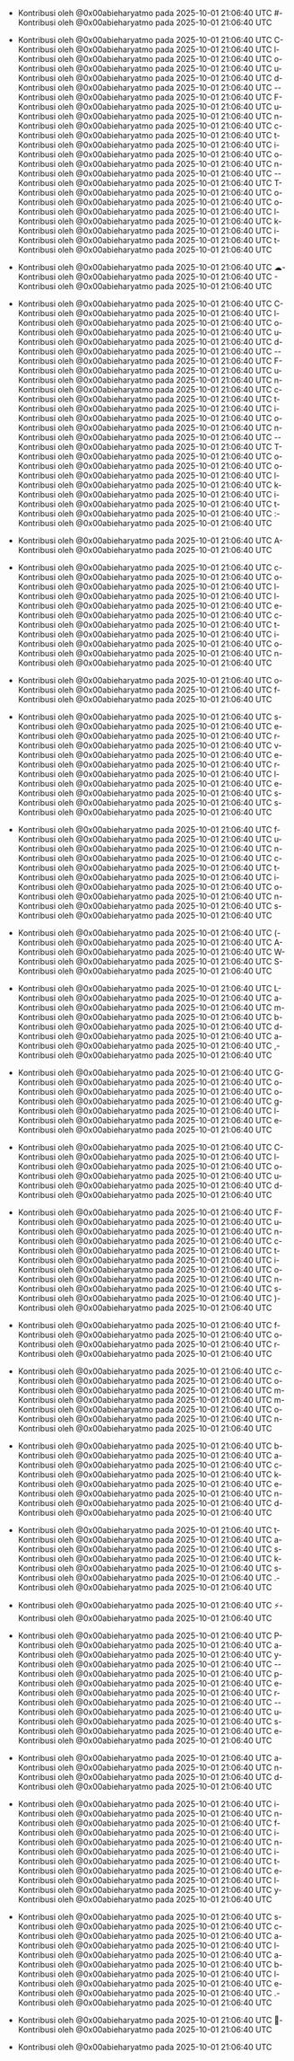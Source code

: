 - Kontribusi oleh @0x00abieharyatmo pada 2025-10-01 21:06:40 UTC
#- Kontribusi oleh @0x00abieharyatmo pada 2025-10-01 21:06:40 UTC
 - Kontribusi oleh @0x00abieharyatmo pada 2025-10-01 21:06:40 UTC
C- Kontribusi oleh @0x00abieharyatmo pada 2025-10-01 21:06:40 UTC
l- Kontribusi oleh @0x00abieharyatmo pada 2025-10-01 21:06:40 UTC
o- Kontribusi oleh @0x00abieharyatmo pada 2025-10-01 21:06:40 UTC
u- Kontribusi oleh @0x00abieharyatmo pada 2025-10-01 21:06:40 UTC
d- Kontribusi oleh @0x00abieharyatmo pada 2025-10-01 21:06:40 UTC
-- Kontribusi oleh @0x00abieharyatmo pada 2025-10-01 21:06:40 UTC
F- Kontribusi oleh @0x00abieharyatmo pada 2025-10-01 21:06:40 UTC
u- Kontribusi oleh @0x00abieharyatmo pada 2025-10-01 21:06:40 UTC
n- Kontribusi oleh @0x00abieharyatmo pada 2025-10-01 21:06:40 UTC
c- Kontribusi oleh @0x00abieharyatmo pada 2025-10-01 21:06:40 UTC
t- Kontribusi oleh @0x00abieharyatmo pada 2025-10-01 21:06:40 UTC
i- Kontribusi oleh @0x00abieharyatmo pada 2025-10-01 21:06:40 UTC
o- Kontribusi oleh @0x00abieharyatmo pada 2025-10-01 21:06:40 UTC
n- Kontribusi oleh @0x00abieharyatmo pada 2025-10-01 21:06:40 UTC
-- Kontribusi oleh @0x00abieharyatmo pada 2025-10-01 21:06:40 UTC
T- Kontribusi oleh @0x00abieharyatmo pada 2025-10-01 21:06:40 UTC
o- Kontribusi oleh @0x00abieharyatmo pada 2025-10-01 21:06:40 UTC
o- Kontribusi oleh @0x00abieharyatmo pada 2025-10-01 21:06:40 UTC
l- Kontribusi oleh @0x00abieharyatmo pada 2025-10-01 21:06:40 UTC
k- Kontribusi oleh @0x00abieharyatmo pada 2025-10-01 21:06:40 UTC
i- Kontribusi oleh @0x00abieharyatmo pada 2025-10-01 21:06:40 UTC
t- Kontribusi oleh @0x00abieharyatmo pada 2025-10-01 21:06:40 UTC

- Kontribusi oleh @0x00abieharyatmo pada 2025-10-01 21:06:40 UTC
☁- Kontribusi oleh @0x00abieharyatmo pada 2025-10-01 21:06:40 UTC
️- Kontribusi oleh @0x00abieharyatmo pada 2025-10-01 21:06:40 UTC
 - Kontribusi oleh @0x00abieharyatmo pada 2025-10-01 21:06:40 UTC
C- Kontribusi oleh @0x00abieharyatmo pada 2025-10-01 21:06:40 UTC
l- Kontribusi oleh @0x00abieharyatmo pada 2025-10-01 21:06:40 UTC
o- Kontribusi oleh @0x00abieharyatmo pada 2025-10-01 21:06:40 UTC
u- Kontribusi oleh @0x00abieharyatmo pada 2025-10-01 21:06:40 UTC
d- Kontribusi oleh @0x00abieharyatmo pada 2025-10-01 21:06:40 UTC
-- Kontribusi oleh @0x00abieharyatmo pada 2025-10-01 21:06:40 UTC
F- Kontribusi oleh @0x00abieharyatmo pada 2025-10-01 21:06:40 UTC
u- Kontribusi oleh @0x00abieharyatmo pada 2025-10-01 21:06:40 UTC
n- Kontribusi oleh @0x00abieharyatmo pada 2025-10-01 21:06:40 UTC
c- Kontribusi oleh @0x00abieharyatmo pada 2025-10-01 21:06:40 UTC
t- Kontribusi oleh @0x00abieharyatmo pada 2025-10-01 21:06:40 UTC
i- Kontribusi oleh @0x00abieharyatmo pada 2025-10-01 21:06:40 UTC
o- Kontribusi oleh @0x00abieharyatmo pada 2025-10-01 21:06:40 UTC
n- Kontribusi oleh @0x00abieharyatmo pada 2025-10-01 21:06:40 UTC
-- Kontribusi oleh @0x00abieharyatmo pada 2025-10-01 21:06:40 UTC
T- Kontribusi oleh @0x00abieharyatmo pada 2025-10-01 21:06:40 UTC
o- Kontribusi oleh @0x00abieharyatmo pada 2025-10-01 21:06:40 UTC
o- Kontribusi oleh @0x00abieharyatmo pada 2025-10-01 21:06:40 UTC
l- Kontribusi oleh @0x00abieharyatmo pada 2025-10-01 21:06:40 UTC
k- Kontribusi oleh @0x00abieharyatmo pada 2025-10-01 21:06:40 UTC
i- Kontribusi oleh @0x00abieharyatmo pada 2025-10-01 21:06:40 UTC
t- Kontribusi oleh @0x00abieharyatmo pada 2025-10-01 21:06:40 UTC
:- Kontribusi oleh @0x00abieharyatmo pada 2025-10-01 21:06:40 UTC
 - Kontribusi oleh @0x00abieharyatmo pada 2025-10-01 21:06:40 UTC
A- Kontribusi oleh @0x00abieharyatmo pada 2025-10-01 21:06:40 UTC
 - Kontribusi oleh @0x00abieharyatmo pada 2025-10-01 21:06:40 UTC
c- Kontribusi oleh @0x00abieharyatmo pada 2025-10-01 21:06:40 UTC
o- Kontribusi oleh @0x00abieharyatmo pada 2025-10-01 21:06:40 UTC
l- Kontribusi oleh @0x00abieharyatmo pada 2025-10-01 21:06:40 UTC
l- Kontribusi oleh @0x00abieharyatmo pada 2025-10-01 21:06:40 UTC
e- Kontribusi oleh @0x00abieharyatmo pada 2025-10-01 21:06:40 UTC
c- Kontribusi oleh @0x00abieharyatmo pada 2025-10-01 21:06:40 UTC
t- Kontribusi oleh @0x00abieharyatmo pada 2025-10-01 21:06:40 UTC
i- Kontribusi oleh @0x00abieharyatmo pada 2025-10-01 21:06:40 UTC
o- Kontribusi oleh @0x00abieharyatmo pada 2025-10-01 21:06:40 UTC
n- Kontribusi oleh @0x00abieharyatmo pada 2025-10-01 21:06:40 UTC
 - Kontribusi oleh @0x00abieharyatmo pada 2025-10-01 21:06:40 UTC
o- Kontribusi oleh @0x00abieharyatmo pada 2025-10-01 21:06:40 UTC
f- Kontribusi oleh @0x00abieharyatmo pada 2025-10-01 21:06:40 UTC
 - Kontribusi oleh @0x00abieharyatmo pada 2025-10-01 21:06:40 UTC
s- Kontribusi oleh @0x00abieharyatmo pada 2025-10-01 21:06:40 UTC
e- Kontribusi oleh @0x00abieharyatmo pada 2025-10-01 21:06:40 UTC
r- Kontribusi oleh @0x00abieharyatmo pada 2025-10-01 21:06:40 UTC
v- Kontribusi oleh @0x00abieharyatmo pada 2025-10-01 21:06:40 UTC
e- Kontribusi oleh @0x00abieharyatmo pada 2025-10-01 21:06:40 UTC
r- Kontribusi oleh @0x00abieharyatmo pada 2025-10-01 21:06:40 UTC
l- Kontribusi oleh @0x00abieharyatmo pada 2025-10-01 21:06:40 UTC
e- Kontribusi oleh @0x00abieharyatmo pada 2025-10-01 21:06:40 UTC
s- Kontribusi oleh @0x00abieharyatmo pada 2025-10-01 21:06:40 UTC
s- Kontribusi oleh @0x00abieharyatmo pada 2025-10-01 21:06:40 UTC
 - Kontribusi oleh @0x00abieharyatmo pada 2025-10-01 21:06:40 UTC
f- Kontribusi oleh @0x00abieharyatmo pada 2025-10-01 21:06:40 UTC
u- Kontribusi oleh @0x00abieharyatmo pada 2025-10-01 21:06:40 UTC
n- Kontribusi oleh @0x00abieharyatmo pada 2025-10-01 21:06:40 UTC
c- Kontribusi oleh @0x00abieharyatmo pada 2025-10-01 21:06:40 UTC
t- Kontribusi oleh @0x00abieharyatmo pada 2025-10-01 21:06:40 UTC
i- Kontribusi oleh @0x00abieharyatmo pada 2025-10-01 21:06:40 UTC
o- Kontribusi oleh @0x00abieharyatmo pada 2025-10-01 21:06:40 UTC
n- Kontribusi oleh @0x00abieharyatmo pada 2025-10-01 21:06:40 UTC
s- Kontribusi oleh @0x00abieharyatmo pada 2025-10-01 21:06:40 UTC
 - Kontribusi oleh @0x00abieharyatmo pada 2025-10-01 21:06:40 UTC
(- Kontribusi oleh @0x00abieharyatmo pada 2025-10-01 21:06:40 UTC
A- Kontribusi oleh @0x00abieharyatmo pada 2025-10-01 21:06:40 UTC
W- Kontribusi oleh @0x00abieharyatmo pada 2025-10-01 21:06:40 UTC
S- Kontribusi oleh @0x00abieharyatmo pada 2025-10-01 21:06:40 UTC
 - Kontribusi oleh @0x00abieharyatmo pada 2025-10-01 21:06:40 UTC
L- Kontribusi oleh @0x00abieharyatmo pada 2025-10-01 21:06:40 UTC
a- Kontribusi oleh @0x00abieharyatmo pada 2025-10-01 21:06:40 UTC
m- Kontribusi oleh @0x00abieharyatmo pada 2025-10-01 21:06:40 UTC
b- Kontribusi oleh @0x00abieharyatmo pada 2025-10-01 21:06:40 UTC
d- Kontribusi oleh @0x00abieharyatmo pada 2025-10-01 21:06:40 UTC
a- Kontribusi oleh @0x00abieharyatmo pada 2025-10-01 21:06:40 UTC
,- Kontribusi oleh @0x00abieharyatmo pada 2025-10-01 21:06:40 UTC
 - Kontribusi oleh @0x00abieharyatmo pada 2025-10-01 21:06:40 UTC
G- Kontribusi oleh @0x00abieharyatmo pada 2025-10-01 21:06:40 UTC
o- Kontribusi oleh @0x00abieharyatmo pada 2025-10-01 21:06:40 UTC
o- Kontribusi oleh @0x00abieharyatmo pada 2025-10-01 21:06:40 UTC
g- Kontribusi oleh @0x00abieharyatmo pada 2025-10-01 21:06:40 UTC
l- Kontribusi oleh @0x00abieharyatmo pada 2025-10-01 21:06:40 UTC
e- Kontribusi oleh @0x00abieharyatmo pada 2025-10-01 21:06:40 UTC
 - Kontribusi oleh @0x00abieharyatmo pada 2025-10-01 21:06:40 UTC
C- Kontribusi oleh @0x00abieharyatmo pada 2025-10-01 21:06:40 UTC
l- Kontribusi oleh @0x00abieharyatmo pada 2025-10-01 21:06:40 UTC
o- Kontribusi oleh @0x00abieharyatmo pada 2025-10-01 21:06:40 UTC
u- Kontribusi oleh @0x00abieharyatmo pada 2025-10-01 21:06:40 UTC
d- Kontribusi oleh @0x00abieharyatmo pada 2025-10-01 21:06:40 UTC
 - Kontribusi oleh @0x00abieharyatmo pada 2025-10-01 21:06:40 UTC
F- Kontribusi oleh @0x00abieharyatmo pada 2025-10-01 21:06:40 UTC
u- Kontribusi oleh @0x00abieharyatmo pada 2025-10-01 21:06:40 UTC
n- Kontribusi oleh @0x00abieharyatmo pada 2025-10-01 21:06:40 UTC
c- Kontribusi oleh @0x00abieharyatmo pada 2025-10-01 21:06:40 UTC
t- Kontribusi oleh @0x00abieharyatmo pada 2025-10-01 21:06:40 UTC
i- Kontribusi oleh @0x00abieharyatmo pada 2025-10-01 21:06:40 UTC
o- Kontribusi oleh @0x00abieharyatmo pada 2025-10-01 21:06:40 UTC
n- Kontribusi oleh @0x00abieharyatmo pada 2025-10-01 21:06:40 UTC
s- Kontribusi oleh @0x00abieharyatmo pada 2025-10-01 21:06:40 UTC
)- Kontribusi oleh @0x00abieharyatmo pada 2025-10-01 21:06:40 UTC
 - Kontribusi oleh @0x00abieharyatmo pada 2025-10-01 21:06:40 UTC
f- Kontribusi oleh @0x00abieharyatmo pada 2025-10-01 21:06:40 UTC
o- Kontribusi oleh @0x00abieharyatmo pada 2025-10-01 21:06:40 UTC
r- Kontribusi oleh @0x00abieharyatmo pada 2025-10-01 21:06:40 UTC
 - Kontribusi oleh @0x00abieharyatmo pada 2025-10-01 21:06:40 UTC
c- Kontribusi oleh @0x00abieharyatmo pada 2025-10-01 21:06:40 UTC
o- Kontribusi oleh @0x00abieharyatmo pada 2025-10-01 21:06:40 UTC
m- Kontribusi oleh @0x00abieharyatmo pada 2025-10-01 21:06:40 UTC
m- Kontribusi oleh @0x00abieharyatmo pada 2025-10-01 21:06:40 UTC
o- Kontribusi oleh @0x00abieharyatmo pada 2025-10-01 21:06:40 UTC
n- Kontribusi oleh @0x00abieharyatmo pada 2025-10-01 21:06:40 UTC
 - Kontribusi oleh @0x00abieharyatmo pada 2025-10-01 21:06:40 UTC
b- Kontribusi oleh @0x00abieharyatmo pada 2025-10-01 21:06:40 UTC
a- Kontribusi oleh @0x00abieharyatmo pada 2025-10-01 21:06:40 UTC
c- Kontribusi oleh @0x00abieharyatmo pada 2025-10-01 21:06:40 UTC
k- Kontribusi oleh @0x00abieharyatmo pada 2025-10-01 21:06:40 UTC
e- Kontribusi oleh @0x00abieharyatmo pada 2025-10-01 21:06:40 UTC
n- Kontribusi oleh @0x00abieharyatmo pada 2025-10-01 21:06:40 UTC
d- Kontribusi oleh @0x00abieharyatmo pada 2025-10-01 21:06:40 UTC
 - Kontribusi oleh @0x00abieharyatmo pada 2025-10-01 21:06:40 UTC
t- Kontribusi oleh @0x00abieharyatmo pada 2025-10-01 21:06:40 UTC
a- Kontribusi oleh @0x00abieharyatmo pada 2025-10-01 21:06:40 UTC
s- Kontribusi oleh @0x00abieharyatmo pada 2025-10-01 21:06:40 UTC
k- Kontribusi oleh @0x00abieharyatmo pada 2025-10-01 21:06:40 UTC
s- Kontribusi oleh @0x00abieharyatmo pada 2025-10-01 21:06:40 UTC
.- Kontribusi oleh @0x00abieharyatmo pada 2025-10-01 21:06:40 UTC
 - Kontribusi oleh @0x00abieharyatmo pada 2025-10-01 21:06:40 UTC
⚡- Kontribusi oleh @0x00abieharyatmo pada 2025-10-01 21:06:40 UTC
 - Kontribusi oleh @0x00abieharyatmo pada 2025-10-01 21:06:40 UTC
P- Kontribusi oleh @0x00abieharyatmo pada 2025-10-01 21:06:40 UTC
a- Kontribusi oleh @0x00abieharyatmo pada 2025-10-01 21:06:40 UTC
y- Kontribusi oleh @0x00abieharyatmo pada 2025-10-01 21:06:40 UTC
-- Kontribusi oleh @0x00abieharyatmo pada 2025-10-01 21:06:40 UTC
p- Kontribusi oleh @0x00abieharyatmo pada 2025-10-01 21:06:40 UTC
e- Kontribusi oleh @0x00abieharyatmo pada 2025-10-01 21:06:40 UTC
r- Kontribusi oleh @0x00abieharyatmo pada 2025-10-01 21:06:40 UTC
-- Kontribusi oleh @0x00abieharyatmo pada 2025-10-01 21:06:40 UTC
u- Kontribusi oleh @0x00abieharyatmo pada 2025-10-01 21:06:40 UTC
s- Kontribusi oleh @0x00abieharyatmo pada 2025-10-01 21:06:40 UTC
e- Kontribusi oleh @0x00abieharyatmo pada 2025-10-01 21:06:40 UTC
 - Kontribusi oleh @0x00abieharyatmo pada 2025-10-01 21:06:40 UTC
a- Kontribusi oleh @0x00abieharyatmo pada 2025-10-01 21:06:40 UTC
n- Kontribusi oleh @0x00abieharyatmo pada 2025-10-01 21:06:40 UTC
d- Kontribusi oleh @0x00abieharyatmo pada 2025-10-01 21:06:40 UTC
 - Kontribusi oleh @0x00abieharyatmo pada 2025-10-01 21:06:40 UTC
i- Kontribusi oleh @0x00abieharyatmo pada 2025-10-01 21:06:40 UTC
n- Kontribusi oleh @0x00abieharyatmo pada 2025-10-01 21:06:40 UTC
f- Kontribusi oleh @0x00abieharyatmo pada 2025-10-01 21:06:40 UTC
i- Kontribusi oleh @0x00abieharyatmo pada 2025-10-01 21:06:40 UTC
n- Kontribusi oleh @0x00abieharyatmo pada 2025-10-01 21:06:40 UTC
i- Kontribusi oleh @0x00abieharyatmo pada 2025-10-01 21:06:40 UTC
t- Kontribusi oleh @0x00abieharyatmo pada 2025-10-01 21:06:40 UTC
e- Kontribusi oleh @0x00abieharyatmo pada 2025-10-01 21:06:40 UTC
l- Kontribusi oleh @0x00abieharyatmo pada 2025-10-01 21:06:40 UTC
y- Kontribusi oleh @0x00abieharyatmo pada 2025-10-01 21:06:40 UTC
 - Kontribusi oleh @0x00abieharyatmo pada 2025-10-01 21:06:40 UTC
s- Kontribusi oleh @0x00abieharyatmo pada 2025-10-01 21:06:40 UTC
c- Kontribusi oleh @0x00abieharyatmo pada 2025-10-01 21:06:40 UTC
a- Kontribusi oleh @0x00abieharyatmo pada 2025-10-01 21:06:40 UTC
l- Kontribusi oleh @0x00abieharyatmo pada 2025-10-01 21:06:40 UTC
a- Kontribusi oleh @0x00abieharyatmo pada 2025-10-01 21:06:40 UTC
b- Kontribusi oleh @0x00abieharyatmo pada 2025-10-01 21:06:40 UTC
l- Kontribusi oleh @0x00abieharyatmo pada 2025-10-01 21:06:40 UTC
e- Kontribusi oleh @0x00abieharyatmo pada 2025-10-01 21:06:40 UTC
.- Kontribusi oleh @0x00abieharyatmo pada 2025-10-01 21:06:40 UTC
 - Kontribusi oleh @0x00abieharyatmo pada 2025-10-01 21:06:40 UTC
🚀- Kontribusi oleh @0x00abieharyatmo pada 2025-10-01 21:06:40 UTC

- Kontribusi oleh @0x00abieharyatmo pada 2025-10-01 21:06:40 UTC
